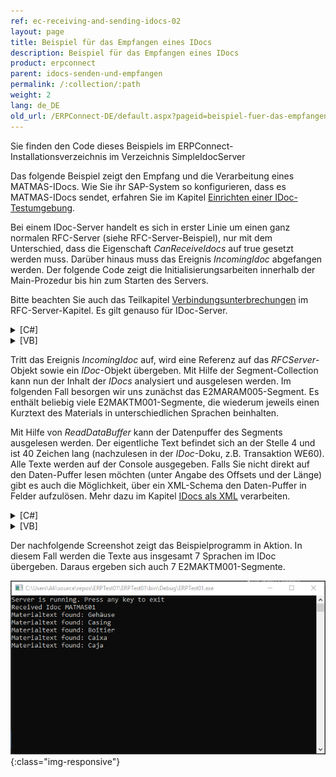 ```yaml
---
ref: ec-receiving-and-sending-idocs-02
layout: page
title: Beispiel für das Empfangen eines IDocs
description: Beispiel für das Empfangen eines IDocs
product: erpconnect
parent: idocs-senden-und-empfangen
permalink: /:collection/:path
weight: 2
lang: de_DE
old_url: /ERPConnect-DE/default.aspx?pageid=beispiel-fuer-das-empfangen-eines-idocs
---
```


Sie finden den Code dieses Beispiels im ERPConnect-Installationsverzeichnis im Verzeichnis SimpleIdocServer 

Das folgende Beispiel zeigt den Empfang und die Verarbeitung eines MATMAS-IDocs. Wie Sie ihr SAP-System so konfigurieren, dass es MATMAS-IDocs sendet, erfahren Sie im Kapitel [Einrichten einer IDoc-Testumgebung](../administration/einrichten-einer-idoc-testumgebung).

Bei einem IDoc-Server handelt es sich in erster Linie um einen ganz normalen RFC-Server (siehe RFC-Server-Beispiel), nur mit dem Unterschied, dass die Eigenschaft *CanReceiveIdocs* auf true gesetzt werden muss. Darüber hinaus muss das Ereignis *IncomingIdoc* abgefangen werden. Der folgende Code zeigt die Initialisierungsarbeiten innerhalb der Main-Prozedur bis hin zum Starten des Servers.

Bitte beachten Sie auch das Teilkapitel [Verbindungsunterbrechungen](../rfc-server/rfc-server-verbindungsunterbrechungen) im RFC-Server-Kapitel. Es gilt genauso für IDoc-Server.

<details>
<summary>[C#]</summary>
{% highlight csharp %}
static void Main(string[] args) 
{ 
   // define server object and start 
   RFCServer s = new RFCServer(); 
   s.Logging = true; 
   s.GatewayHost = "hamlet"; 
   s.GatewayService = "sapgw11"; 
   s.ProgramID = "ERPTEST"; 
   s.CanReceiveIdocs = true; 
   s.IncomingIdoc+= new ERPConnect.RFCServer.OnIncomingIdoc(s_IncomingIdoc); 
   s.InternalException+= new ERPConnect.RFCServer.OnInternalException (s_InternalException); 
   s.Start(); 
  
   Console.WriteLine("Server is running. Press any key to exit."); 
   Console.ReadLine(); 
   s.Stop(); 
}
{% endhighlight %}
</details>

<details>
<summary>[VB]</summary>
{% highlight visualbasic %}
Dim WithEvents s As RFCServer = New RFCServer 
  
Sub Main() 
   ' define server object and start 
   s.GatewayHost = "hamlet" 
   s.GatewayService = "sapgw11" 
   s.ProgramID = "ERPCONNECT" 
   s.CanReceiveIdocs = True 
   s.Start() 
  
   Console.WriteLine( _ "Server is running. Press any key to exit.") 
   Console.ReadLine() 
   s.Stop() 
End Sub
{% endhighlight %}
</details>

Tritt das Ereignis *IncomingIdoc* auf, wird eine Referenz auf das *RFCServer*-Objekt sowie ein *IDoc*-Objekt übergeben. Mit Hilfe der Segment-Collection kann nun der Inhalt der *IDocs* analysiert und ausgelesen werden. Im folgenden Fall besorgen wir uns zunächst das E2MARAM005-Segment. Es enthält beliebig viele E2MAKTM001-Segmente, die wiederum jeweils einen Kurztext des Materials in unterschiedlichen Sprachen beinhalten.

Mit Hilfe von *ReadDataBuffer* kann der Datenpuffer des Segments ausgelesen werden. Der eigentliche Text befindet sich an der Stelle 4 und ist 40 Zeichen lang (nachzulesen in der *IDoc*-Doku, z.B. Transaktion WE60). Alle Texte werden auf der Console ausgegeben.
Falls Sie nicht direkt auf den Daten-Puffer lesen möchten (unter Angabe des Offsets und der Länge) gibt es auch die Möglichkeit, über ein XML-Schema den Daten-Puffer in Felder aufzulösen. Mehr dazu im Kapitel [IDocs als XML](../idocs-senden-und-empfangen/idocs-als-xml-verarbeiten) verarbeiten. 

<details>
<summary>[C#]</summary>
{% highlight csharp %}
private static void s_IncomingIdoc(RFCServer Sender, Idoc idoc) 
{ 
   Console.WriteLine("Received Idoc " + idoc.IDOCTYP); 
   IdocSegment e2maram = idoc.Segments["E2MARAM005",0]; 
   for (int i=0; i < e2maram.ChildSegments.Count;i++) 
   { 
      if (e2maram.ChildSegments[i].SegmentName == "E2MAKTM001") 
      { 
         Console.WriteLine("Materialtext found: " + 
            e1maram.ChildSegments[i].ReadDataBuffer(4,40)); 
      } 
   } 
}
{% endhighlight %}
</details>

<details>
<summary>[VB]</summary>
{% highlight visualbasic %}
Private Sub s_IncomingIdoc(ByVal Sender As _ 
   ERPConnect.RFCServer, _ 
   ByVal idoc As ERPConnect.Idocs.Idoc) Handles s.IncomingIdoc 
  
   Console.WriteLine("Received Idoc " + idoc.IDOCTYP) 
   Dim e2maram As IdocSegment = idoc.Segments("E2MARAM005", 0) 
   Dim i As Integer For i = 0 To e2maram.ChildSegments.Count - 1 
      If e2maram.ChildSegments(i).SegmentName = "E2MAKTM001" Then 
         Console.WriteLine("Materialtext found: " & _ 
         e2maram.ChildSegments(i).ReadDataBuffer(4, 40)) 
      End If 
   Next i 
End Sub
{% endhighlight %}
</details>

Der nachfolgende Screenshot zeigt das Beispielprogramm in Aktion. In diesem Fall werden die Texte aus insgesamt 7 Sprachen im IDoc übergeben. Daraus ergeben sich auch 7 E2MAKTM001-Segmente. 

![SAP-Receive-IDoc](/img/content/SAP-Receive-IDoc.png){:class="img-responsive"}
